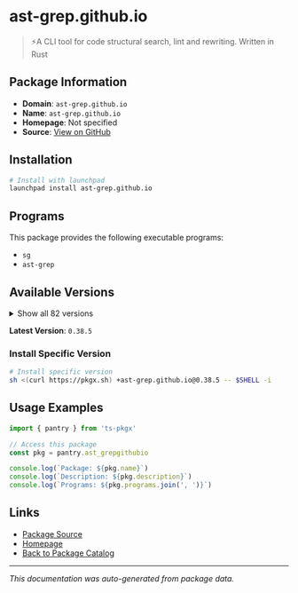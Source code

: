 # ast-grep.github.io

> ⚡A CLI tool for code structural search, lint and rewriting. Written in Rust

## Package Information

- **Domain**: `ast-grep.github.io`
- **Name**: `ast-grep.github.io`
- **Homepage**: Not specified
- **Source**: [View on GitHub](https://github.com/pkgxdev/pantry/tree/main/projects/ast-grep.github.io/package.yml)

## Installation

```bash
# Install with launchpad
launchpad install ast-grep.github.io
```

## Programs

This package provides the following executable programs:

- `sg`
- `ast-grep`

## Available Versions

<details>
<summary>Show all 82 versions</summary>

- `0.38.5`, `0.38.4`, `0.38.3`, `0.38.2`, `0.38.1`
- `0.38.0`, `0.37.0`, `0.36.3`, `0.36.2`, `0.36.1`
- `0.36.0`, `0.35.0`, `0.34.4`, `0.34.3`, `0.34.2`
- `0.34.1`, `0.34.0`, `0.33.1`, `0.33.0`, `0.32.3`
- `0.32.2`, `0.32.1`, `0.32.0`, `0.31.1`, `0.31.0`
- `0.30.1`, `0.30.0`, `0.29.0`, `0.28.1`, `0.28.0`
- `0.27.2`, `0.27.1`, `0.27.0`, `0.26.3`, `0.26.2`
- `0.26.1`, `0.26.0`, `0.25.7`, `0.25.6`, `0.25.5`
- `0.25.4`, `0.25.3`, `0.25.2`, `0.25.1`, `0.25.0`
- `0.24.1`, `0.24.0`, `0.23.1`, `0.23.0`, `0.22.6`
- `0.22.5`, `0.22.4`, `0.22.3`, `0.22.2`, `0.22.1`
- `0.22.0`, `0.21.4`, `0.21.3`, `0.21.2`, `0.21.1`
- `0.21.0`, `0.20.5`, `0.20.4`, `0.20.3`, `0.20.2`
- `0.20.1`, `0.20.0`, `0.19.4`, `0.19.3`, `0.19.2`
- `0.19.1`, `0.19.0`, `0.18.1`, `0.18.0`, `0.17.1`
- `0.17.0`, `0.16.1`, `0.16.0`, `0.15.1`, `0.15.0`
- `0.14.4`, `0.14.3`

</details>

**Latest Version**: `0.38.5`

### Install Specific Version

```bash
# Install specific version
sh <(curl https://pkgx.sh) +ast-grep.github.io@0.38.5 -- $SHELL -i
```

## Usage Examples

```typescript
import { pantry } from 'ts-pkgx'

// Access this package
const pkg = pantry.ast_grepgithubio

console.log(`Package: ${pkg.name}`)
console.log(`Description: ${pkg.description}`)
console.log(`Programs: ${pkg.programs.join(', ')}`)
```

## Links

- [Package Source](https://github.com/pkgxdev/pantry/tree/main/projects/ast-grep.github.io/package.yml)
- [Homepage](#)
- [Back to Package Catalog](../package-catalog.md)

---

*This documentation was auto-generated from package data.*
